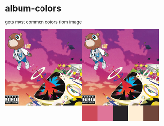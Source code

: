 # album-colors

gets most common colors from image

<img src="image.png" width="50%" height="50%">
<img src="final.png" width="50%" height="50%" style="float:right">
